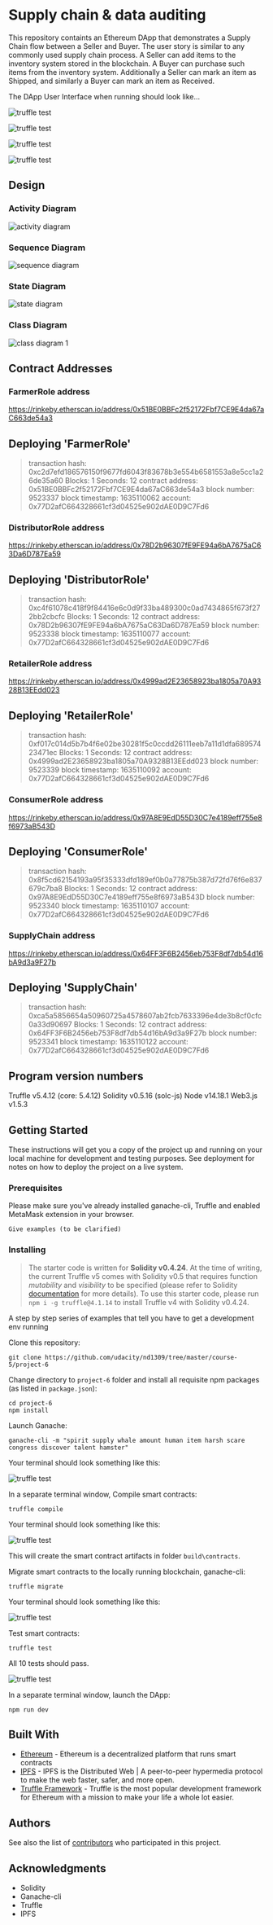 # Supply chain & data auditing

This repository containts an Ethereum DApp that demonstrates a Supply Chain flow between a Seller and Buyer. The user story is similar to any commonly used supply chain process. A Seller can add items to the inventory system stored in the blockchain. A Buyer can purchase such items from the inventory system. Additionally a Seller can mark an item as Shipped, and similarly a Buyer can mark an item as Received.

The DApp User Interface when running should look like...

![truffle test](images/ftc_product_overview.png)

![truffle test](images/ftc_farm_details.png)

![truffle test](images/ftc_product_details.png)

![truffle test](images/ftc_transaction_history.png)

## Design

### Activity Diagram

![activity diagram](images/activity.png)

### Sequence Diagram

![sequence diagram](images/sequence.png)

### State Diagram 

![state diagram](images/state.png)

### Class Diagram


![class diagram 1](images/data-model.png)

## Contract Addresses

### FarmerRole address
https://rinkeby.etherscan.io/address/0x51BE0BBFc2f52172Fbf7CE9E4da67aC663de54a3

   Deploying 'FarmerRole'
   ----------------------
   > transaction hash:    0xc2d7efd186576150f9677fd6043f83678b3e554b6581553a8e5cc1a26de35a60
   > Blocks: 1            Seconds: 12
   > contract address:    0x51BE0BBFc2f52172Fbf7CE9E4da67aC663de54a3
   > block number:        9523337
   > block timestamp:     1635110062
   > account:             0x77D2afC664328661cf3d04525e902dAE0D9C7Fd6

### DistributorRole address
https://rinkeby.etherscan.io/address/0x78D2b96307fE9FE94a6bA7675aC63Da6D787Ea59

Deploying 'DistributorRole'
   ---------------------------
   > transaction hash:    0xc4f61078c418f9f84416e6c0d9f33ba489300c0ad7434865f673f272bb2cbcfc
   > Blocks: 1            Seconds: 12
   > contract address:    0x78D2b96307fE9FE94a6bA7675aC63Da6D787Ea59
   > block number:        9523338
   > block timestamp:     1635110077
   > account:             0x77D2afC664328661cf3d04525e902dAE0D9C7Fd6

### RetailerRole address
https://rinkeby.etherscan.io/address/0x4999ad2E23658923ba1805a70A9328B13EEdd023

 Deploying 'RetailerRole'
   ------------------------
   > transaction hash:    0xf017c014d5b7b4f6e02be30281f5c0ccdd26111eeb7a11d1dfa68957423471ec
   > Blocks: 1            Seconds: 12
   > contract address:    0x4999ad2E23658923ba1805a70A9328B13EEdd023
   > block number:        9523339
   > block timestamp:     1635110092
   > account:             0x77D2afC664328661cf3d04525e902dAE0D9C7Fd6

### ConsumerRole address
https://rinkeby.etherscan.io/address/0x97A8E9EdD55D30C7e4189eff755e8f6973aB543D

Deploying 'ConsumerRole'
   ------------------------
   > transaction hash:    0x8f5cd62154193a95f35333dfd189ef0b0a77875b387d72fd76f6e837679c7ba8
   > Blocks: 1            Seconds: 12
   > contract address:    0x97A8E9EdD55D30C7e4189eff755e8f6973aB543D
   > block number:        9523340
   > block timestamp:     1635110107
   > account:             0x77D2afC664328661cf3d04525e902dAE0D9C7Fd6

### SupplyChain address
https://rinkeby.etherscan.io/address/0x64FF3F6B2456eb753F8df7db54d16bA9d3a9F27b

Deploying 'SupplyChain'
   -----------------------
   > transaction hash:    0xca5a5856654a50960725a4578607ab2fcb7633396e4de3b8cf0cfc0a33d90697
   > Blocks: 1            Seconds: 12
   > contract address:    0x64FF3F6B2456eb753F8df7db54d16bA9d3a9F27b
   > block number:        9523341
   > block timestamp:     1635110122
   > account:             0x77D2afC664328661cf3d04525e902dAE0D9C7Fd6

## Program version numbers

Truffle v5.4.12 (core: 5.4.12)
Solidity v0.5.16 (solc-js)
Node v14.18.1
Web3.js v1.5.3

## Getting Started

These instructions will get you a copy of the project up and running on your local machine for development and testing purposes. See deployment for notes on how to deploy the project on a live system.

### Prerequisites

Please make sure you've already installed ganache-cli, Truffle and enabled MetaMask extension in your browser.

```
Give examples (to be clarified)
```

### Installing

> The starter code is written for **Solidity v0.4.24**. At the time of writing, the current Truffle v5 comes with Solidity v0.5 that requires function *mutability* and *visibility* to be specified (please refer to Solidity [documentation](https://docs.soliditylang.org/en/v0.5.0/050-breaking-changes.html) for more details). To use this starter code, please run `npm i -g truffle@4.1.14` to install Truffle v4 with Solidity v0.4.24. 

A step by step series of examples that tell you have to get a development env running

Clone this repository:

```
git clone https://github.com/udacity/nd1309/tree/master/course-5/project-6
```

Change directory to ```project-6``` folder and install all requisite npm packages (as listed in ```package.json```):

```
cd project-6
npm install
```

Launch Ganache:

```
ganache-cli -m "spirit supply whale amount human item harsh scare congress discover talent hamster"
```

Your terminal should look something like this:

![truffle test](images/ganache-cli.png)

In a separate terminal window, Compile smart contracts:

```
truffle compile
```

Your terminal should look something like this:

![truffle test](images/truffle_compile.png)

This will create the smart contract artifacts in folder ```build\contracts```.

Migrate smart contracts to the locally running blockchain, ganache-cli:

```
truffle migrate
```

Your terminal should look something like this:

![truffle test](images/truffle_migrate.png)

Test smart contracts:

```
truffle test
```

All 10 tests should pass.

![truffle test](images/truffle_test.png)

In a separate terminal window, launch the DApp:

```
npm run dev
```

## Built With

* [Ethereum](https://www.ethereum.org/) - Ethereum is a decentralized platform that runs smart contracts
* [IPFS](https://ipfs.io/) - IPFS is the Distributed Web | A peer-to-peer hypermedia protocol
to make the web faster, safer, and more open.
* [Truffle Framework](http://truffleframework.com/) - Truffle is the most popular development framework for Ethereum with a mission to make your life a whole lot easier.


## Authors

See also the list of [contributors](https://github.com/your/project/contributors.md) who participated in this project.

## Acknowledgments

* Solidity
* Ganache-cli
* Truffle
* IPFS
